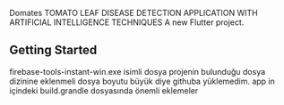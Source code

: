 Domates
TOMATO LEAF DISEASE DETECTION APPLICATION WITH ARTIFICIAL INTELLIGENCE TECHNIQUES
A new Flutter project.

## Getting Started


firebase-tools-instant-win.exe isimli dosya projenin bulunduğu dosya dizinine eklenmeli dosya boyutu büyük diye githuba yüklemedim.
app in içindeki build.grandle dosyasında önemli eklemeler 
